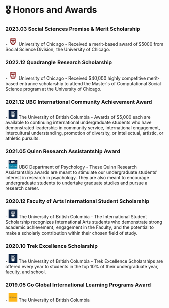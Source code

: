 # 🎖 Honors and Awards
<h3>2023.03 Social Sciences Promise & Merit Scholarship</h3>
- <img src='../../images/Chicago.jpeg' style='width: 2em; height:2em;'> University of Chicago
- Received a merit-based award of $5000 from Social Science Division, the University of Chicago.


<h3>2022.12 Quadrangle Research Scholarship</h3>
- <img src='../../images/Chicago.jpeg' style='width: 2em; height:2em;'> University of Chicago
- Received $40,000 highly competitive merit-based entrance scholarship to attend the Master's of Computational Social Science program at the University of Chicago.


<h3>2021.12 UBC International Community Achievement Award</h3>
- <img src='../../images/ubc.jpeg' style='width: 2em; height:2em;'> The University of British Columbia
- Awards of $5,000 each are available to continuing international undergraduate students who have demonstrated leadership in community service, international engagement, intercultural understanding, promotion of diversity, or intellectual, artistic, or athletic pursuits.


<h3>2021.05 Quinn Research Assistantship Award</h3>
- <img src='../../images/ubc2.jpeg' style='width: 2em; height:2em;'> UBC Department of Psychology
- These Quinn Research Assistantship awards are meant to stimulate our undergraduate students’ interest in research in psychology. They are also meant to encourage undergraduate students to undertake graduate studies and pursue a research career.


<h3>2020.12 Faculty of Arts International Student Scholarship</h3>
- <img src='../../images/ubc.jpeg' style='width: 2em; height:2em;'> The University of British Columbia 
- The International Student Scholarship recognizes international Arts students who demonstrate strong academic achievement, engagement in the Faculty, and the potential to make a scholarly contribution within their chosen field of study.


<h3>2020.10 Trek Excellence Scholarship</h3>
- <img src='../../images/ubc.jpeg' style='width: 2em; height:2em;'> The University of British Columbia
- Trek Excellence Scholarships are offered every year to students in the top 10% of their undergraduate year, faculty, and school.


<h3>2019.05 Go Global International Learning Programs Award</h3>
- <img src='../../images/Columbia.jpeg' style='width: 2em; height:2em;'> The University of British Columbia
